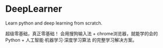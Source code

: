 # DeepLearner
Learn python and deep learning from scratch.

超级零基础，真正零基础！
会用搜狗输入法 + chrome浏览器，就能学的会的 Python + 人工智能·机器学习·深度学习算法 的完整学习解决方案。
